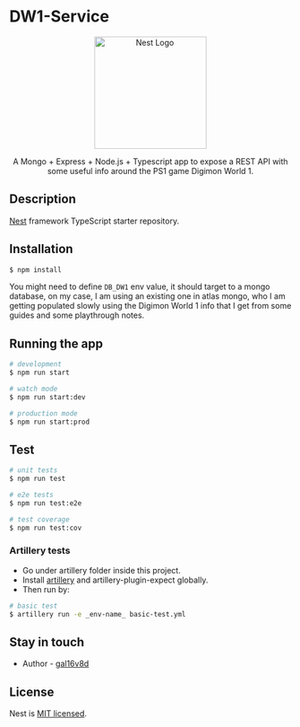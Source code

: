 # DW1-Service

<p align="center">
  <a href="http://nestjs.com/" target="blank"><img src="https://nestjs.com/img/logo-small.svg" width="200" alt="Nest Logo" /></a>
</p>

[circleci-image]: https://img.shields.io/circleci/build/github/nestjs/nest/master?token=abc123def456
[circleci-url]: https://circleci.com/gh/nestjs/nest

  <p align="center">A Mongo + Express + Node.js + Typescript app to expose a REST API
with some useful info around the PS1 game Digimon World 1.</p>
    <p align="center">

## Description

[Nest](https://github.com/nestjs/nest) framework TypeScript starter repository.

## Installation

```bash
$ npm install
```

You might need to define `DB_DW1` env value, it should target to a mongo database, on my case, I am using an existing one in atlas mongo, who I am getting populated slowly using the Digimon World 1
info that I get from some guides and some playthrough notes.

## Running the app

```bash
# development
$ npm run start

# watch mode
$ npm run start:dev

# production mode
$ npm run start:prod
```

## Test

```bash
# unit tests
$ npm run test

# e2e tests
$ npm run test:e2e

# test coverage
$ npm run test:cov
```

### Artillery tests

- Go under artillery folder inside this project.
- Install [artillery](https://www.artillery.io/) and artillery-plugin-expect globally.
- Then run by:

```bash
# basic test
$ artillery run -e _env-name_ basic-test.yml
```

## Stay in touch

- Author - [gal16v8d](https://github.com/gal16v8d)

## License

Nest is [MIT licensed](LICENSE).
